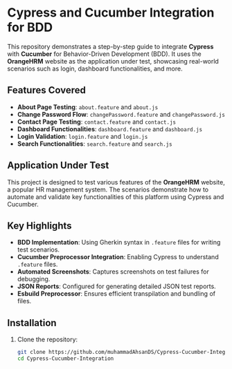# Cypress and Cucumber Integration for BDD

This repository demonstrates a step-by-step guide to integrate **Cypress** with **Cucumber** for Behavior-Driven Development (BDD). It uses the **OrangeHRM** website as the application under test, showcasing real-world scenarios such as login, dashboard functionalities, and more.

## Features Covered

- **About Page Testing**: `about.feature` and `about.js`
- **Change Password Flow**: `changePassword.feature` and `changePassword.js`
- **Contact Page Testing**: `contact.feature` and `contact.js`
- **Dashboard Functionalities**: `dashboard.feature` and `dashboard.js`
- **Login Validation**: `login.feature` and `login.js`
- **Search Functionalities**: `search.feature` and `search.js`

## Application Under Test

This project is designed to test various features of the **OrangeHRM** website, a popular HR management system. The scenarios demonstrate how to automate and validate key functionalities of this platform using Cypress and Cucumber.

## Key Highlights

- **BDD Implementation**: Using Gherkin syntax in `.feature` files for writing test scenarios.
- **Cucumber Preprocessor Integration**: Enabling Cypress to understand `.feature` files.
- **Automated Screenshots**: Captures screenshots on test failures for debugging.
- **JSON Reports**: Configured for generating detailed JSON test reports.
- **Esbuild Preprocessor**: Ensures efficient transpilation and bundling of files.

## Installation

1. Clone the repository:
   ```bash
   git clone https://github.com/muhammadAhsanDS/Cypress-Cucumber-Integration.git
   cd Cypress-Cucumber-Integration
